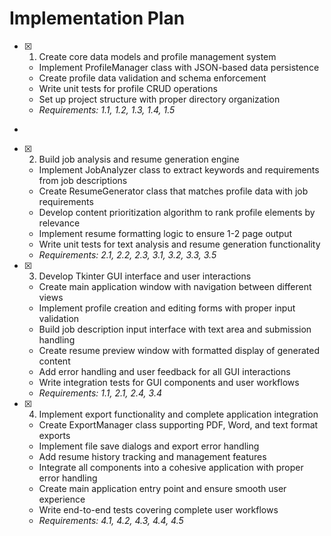 # Implementation Plan

- [x] 1. Create core data models and profile management system





  - Implement ProfileManager class with JSON-based data persistence
  - Create profile data validation and schema enforcement
  - Write unit tests for profile CRUD operations
  - Set up project structure with proper directory organization
  - _Requirements: 1.1, 1.2, 1.3, 1.4, 1.5_
-

- [x] 2. Build job analysis and resume generation engine




  - Implement JobAnalyzer class to extract keywords and requirements from job descriptions
  - Create ResumeGenerator class that matches profile data with job requirements
  - Develop content prioritization algorithm to rank profile elements by relevance
  - Implement resume formatting logic to ensure 1-2 page output
  - Write unit tests for text analysis and resume generation functionality
  - _Requirements: 2.1, 2.2, 2.3, 3.1, 3.2, 3.3, 3.5_

- [x] 3. Develop Tkinter GUI interface and user interactions





  - Create main application window with navigation between different views
  - Implement profile creation and editing forms with proper input validation
  - Build job description input interface with text area and submission handling
  - Create resume preview window with formatted display of generated content
  - Add error handling and user feedback for all GUI interactions
  - Write integration tests for GUI components and user workflows
  - _Requirements: 1.1, 2.1, 2.4, 3.4_

- [x] 4. Implement export functionality and complete application integration





  - Create ExportManager class supporting PDF, Word, and text format exports
  - Implement file save dialogs and export error handling
  - Add resume history tracking and management features
  - Integrate all components into a cohesive application with proper error handling
  - Create main application entry point and ensure smooth user experience
  - Write end-to-end tests covering complete user workflows
  - _Requirements: 4.1, 4.2, 4.3, 4.4, 4.5_